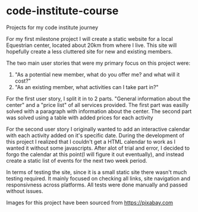 # code-institute-course
Projects for my code institute journey

For my first milestone project I will create a static website for a local Equestrian center, located about 20km from where I live. This site will hopefully create a less cluttered site for new and existing members.

The two main user stories that were my primary focus on this project were:
1. "As a potential new member, what do you offer me? and what will it cost?" 
2. "As an existing member, what activities can I take part in?"

For the first user story, I split it in to 2 parts. "General information about the center" and a "price list" of all services provided. The first part was easilly solved with a paragraph with information about the center. The second part was solved using a table with added prices for each activity

For the second user story I originally wanted to add an interactive calendar with each activity added on it's specific date. During the development of this project I realized that I couldn't get a HTML calendar to work as I wanted it without some javascripts. After alot of trial and error, I decided to forgo the calendar at this point(I will figure it out eventually), and instead create a static list of events for the next two week period. 

In terms of testing the site, since it is a small static site there wasn't much testing required. It mainly focused on checking all links, site navigation and responsivness across platforms. All tests were done manually and passed without issues. 

Images for this project have been sourced from https://pixabay.com
